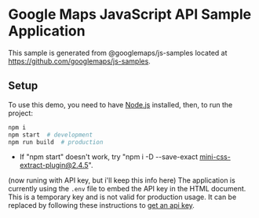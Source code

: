 # Google Maps JavaScript API Sample Application

This sample is generated from @googlemaps/js-samples located at
https://github.com/googlemaps/js-samples.

## Setup
To use this demo, you need to have [Node.js](https://nodejs.org/en/download/) installed, then, to run the project:

```sh
npm i
npm start  # development
npm run build  # production
```
 * If "npm start" doesn't work, try "npm i -D --save-exact mini-css-extract-plugin@2.4.5".


(now runing with API key, but i'll keep this info here)
The application is currently using the `.env` file to embed the API key in the
HTML document. This is a temporary key and is not valid for production usage. It
can be replaced by following these instructions to
[get an api key](https://developers.google.com/maps/documentation/javascript/get-api-key).
